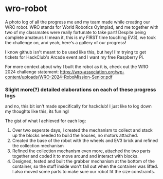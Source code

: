 # wro-robot
A photo log of all the progress me and my team made while creating our WRO robot.
WRO stands for World Robotics Oylmpiad, and me together with two of my classmates were really fortunate to take part! Despite being complete amateurs (I mean it, this is my FIRST time touching EV3), we took the challenge on, and yeah, here's a gallery of our progress!

I know github isn't meant to be used like this, but hey! I'm trying to get tickets for HackClub's Arcade event and I want my free Raspberry Pi.

For more context about why I built the robot as it is, check out the WRO 2024 challenge statement: https://wro-association.org/wp-content/uploads/WRO-2024-RoboMission-Senior.pdf

### Slight more(?) detailed elaborations on each of these progress logs
and no, this bit isn't made specifically for hackclub! I just like to log down my thoughts like this, its fun ngl

The gist of what I achieved for each log:
1. Over two seperate days, I created the mechanism to collect and stack up the blocks needed to build the houses, no motors attached.
2. Created the base of the robot with the wheels and EV3 brick and refined the collection mechanism
3. Refined the collection mechanism even more, attached the two parts together and coded it to move around and interact with blocks.
4. Designed, tested and built the grabber mechanism at the bottom of the container, so the stuff inside won't fall out when the container was lifted. I also moved some parts to make sure our robot fit the size constraints.